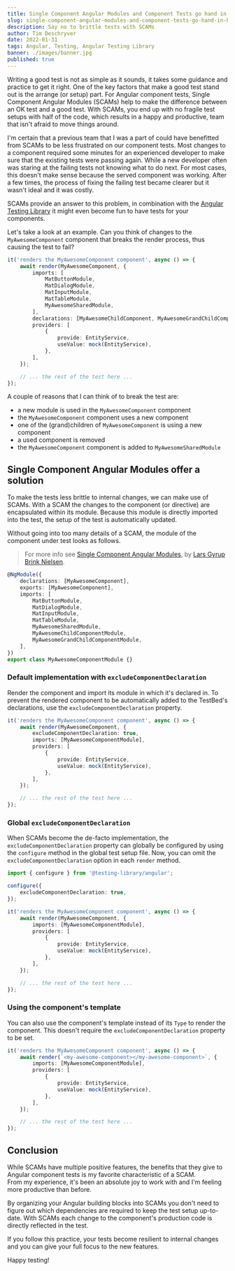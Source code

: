 ```yaml
---
title: Single Component Angular Modules and Component Tests go hand in hand
slug: single-component-angular-modules-and-component-tests-go-hand-in-hand
description: Say no to brittle tests with SCAMs
author: Tim Deschryver
date: 2022-01-31
tags: Angular, Testing, Angular Testing Library
banner: ./images/banner.jpg
published: true
---
```


Writing a good test is not as simple as it sounds, it takes some guidance and practice to get it right.
One of the key factors that make a good test stand out is the arrange (or setup) part.
For Angular component tests, Single Component Angular Modules (SCAMs) help to make the difference between an OK test and a good test.
With SCAMs, you end up with no fragile test setups with half of the code, which results in a happy and productive, team that isn't afraid to move things around.

I'm certain that a previous team that I was a part of could have benefitted from SCAMs to be less frustrated on our component tests.
Most changes to a component required some minutes for an experienced developer to make sure that the existing tests were passing again.
While a new developer often was staring at the failing tests not knowing what to do next.
For most cases, this doesn't make sense because the served component was working.
After a few times, the process of fixing the failing test became clearer but it wasn't ideal and it was costly.

SCAMs provide an answer to this problem, in combination with the [Angular Testing Library](https://testing-library.com/docs/angular-testing-library/intro/) it might even become fun to have tests for your components.

Let's take a look at an example.
Can you think of changes to the `MyAwesomeComponent` component that breaks the render process, thus causing the test to fail?

```ts
it('renders the MyAwesomeComponent component', async () => {
	await render(MyAwesomeComponent, {
		imports: [
			MatButtonModule,
			MatDialogModule,
			MatInputModule,
			MatTableModule,
			MyAwesomeSharedModule,
		],
		declarations: [MyAwesomeChildComponent, MyAwesomeGrandChildComponent],
		providers: [
			{
				provide: EntityService,
				useValue: mock(EntityService),
			},
		],
	});

	// ... the rest of the test here ...
});
```

A couple of reasons that I can think of to break the test are:

- a new module is used in the `MyAwesomeComponent` component
- the `MyAwesomeComponent` component uses a new component
- one of the (grand)children of `MyAwesomeComponent` is using a new component
- a used component is removed
- the `MyAwesomeComponent` component is added to `MyAwesomeSharedModule`

## Single Component Angular Modules offer a solution

To make the tests less brittle to internal changes, we can make use of SCAMs.
With a SCAM the changes to the component (or directive) are encapsulated within its module.
Because this module is directly imported into the test, the setup of the test is automatically updated.

Without going into too many details of a SCAM, the module of the component under test looks as follows.

> For more info see [Single Component Angular Modules](https://dev.to/this-is-angular/emulating-tree-shakable-components-using-single-component-angular-modules-13do), by [Lars Gyrup Brink Nielsen](https://twitter.com/LayZeeDK).

```ts
@NgModule({
	declarations: [MyAwesomeComponent],
	exports: [MyAwesomeComponent],
	imports: [
		MatButtonModule,
		MatDialogModule,
		MatInputModule,
		MatTableModule,
		MyAwesomeSharedModule,
		MyAwesomeChildComponentModule,
		MyAwesomeGrandChildComponentModule,
	],
})
export class MyAwesomeComponentModule {}
```

### Default implementation with `excludeComponentDeclaration`

Render the component and import its module in which it's declared in.
To prevent the rendered component to be automatically added to the TestBed's declarations, use the `excludeComponentDeclaration` property.

```ts{3}:my-awesome-component.spec.ts
it('renders the MyAwesomeComponent component', async () => {
    await render(MyAwesomeComponent, {
        excludeComponentDeclaration: true,
        imports: [MyAwesomeComponentModule],
        providers: [
            {
                provide: EntityService,
                useValue: mock(EntityService),
            },
        ],
    });

    // ... the rest of the test here ...
});
```

### Global `excludeComponentDeclaration`

When SCAMs become the de-facto implementation, the `excludeComponentDeclaration` property can globally be configured by using the `configure` method in the global test setup file.
Now, you can omit the `excludeComponentDeclaration` option in each `render` method.

```ts{3-5}:test.ts
import { configure } from '@testing-library/angular';

configure({
    excludeComponentDeclaration: true,
});
```

```ts:my-awesome-component.spec.ts
it('renders the MyAwesomeComponent component', async () => {
    await render(MyAwesomeComponent, {
        imports: [MyAwesomeComponentModule],
        providers: [
            {
                provide: EntityService,
                useValue: mock(EntityService),
            },
        ],
    });

    // ... the rest of the test here ...
});
```

### Using the component's template

You can also use the component's template instead of its `Type` to render the component.
This doesn't require the `excludeComponentDeclaration` property to be set.

```ts{2}:test.ts
it('renders the MyAwesomeComponent component', async () => {
    await render(`<my-awesome-component></my-awesome-component>`, {
        imports: [MyAwesomeComponentModule],
        providers: [
            {
                provide: EntityService,
                useValue: mock(EntityService),
            },
        ],
    });

    // ... the rest of the test here ...
});
```

## Conclusion

While SCAMs have multiple positive features, the benefits that they give to Angular component tests is my favorite characteristic of a SCAM.  
From my experience, it's been an absolute joy to work with and I'm feeling more productive than before.

By organizing your Angular building blocks into SCAMs you don't need to figure out which dependencies are required to keep the test setup up-to-date. With SCAMs each change to the component's production code is directly reflected in the test.

If you follow this practice, your tests become resilient to internal changes and you can give your full focus to the new features.

Happy testing!
